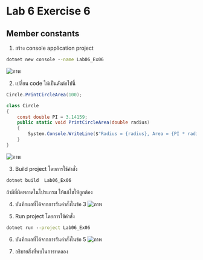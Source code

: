 # Lab 6 Exercise 6

## Member constants

1. สร้าง console application project

```cmd
dotnet new console --name Lab06_Ex06
```
![ภาพ](https://github.com/AnchisaPhetnoi/03376836-OOP-2566-Lab-06/assets/144197034/697b74a8-1619-48e2-b7e4-ea5d30d55517)

2. เปลี่ยน code ให้เป็นดังต่อไปนี้

```cs
Circle.PrintCircleArea(100);

class Circle
{
    const double PI = 3.14159;
    public static void PrintCircleArea(double radius)
    {
        System.Console.WriteLine($"Radius = {radius}, Area = {PI * radius * radius}");
    }
}
```
![ภาพ](https://github.com/AnchisaPhetnoi/03376836-OOP-2566-Lab-06/assets/144197034/d6267612-7d15-4f2b-94ef-b55f0811c9ed)

3. Build project โดยการใช้คำสั่ง

```cmd
dotnet build  Lab06_Ex06
```

ถ้ามีที่ผิดพลาดในโปรแกรม ให้แก้ไขให้ถูกต้อง

4. บันทึกผลที่ได้จากการรันคำสั่งในข้อ 3 
![ภาพ](https://github.com/AnchisaPhetnoi/03376836-OOP-2566-Lab-06/assets/144197034/a92b9be5-8083-4080-b8f3-8049a4d1fa02)

5. Run project โดยการใช้คำสั่ง

```cmd
dotnet run --project Lab06_Ex06
```

6. บันทึกผลที่ได้จากการรันคำสั่งในข้อ 5
![ภาพ](https://github.com/AnchisaPhetnoi/03376836-OOP-2566-Lab-06/assets/144197034/edba0130-2885-4ec9-be79-138f011de1b0)

7. อธิบายสิ่งที่พบในการทดลอง
